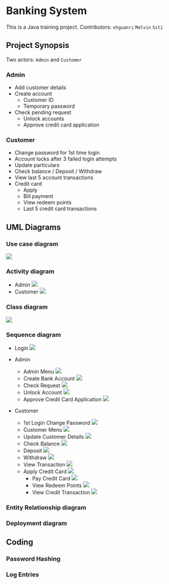 # Banking System

This is a Java training project. 
Contributors: `ohguanri` `Melvin` `Siti`

## Project Synopsis
Two actors: `Admin` and `Customer`
### Admin
- Add customer details
- Create account
    - Customer ID
    - Temporary password
- Check pending request
    - Unlock accounts
    - Approve credit card application

### Customer
- Change password for 1st time login
- Account locks after 3 failed login attempts
- Update particulars
- Check balance / Deposit / Withdraw
- View last 5 account transactions
- Credit card
    - Apply
    - Bill payment
    - View redeem points
    - Last 5 credit card transactions

## UML Diagrams
### Use case diagram
![](https://github.com/Ryanluoxu/BankingSystem/blob/master/picture/Use%20Case%20Diagram.jpg)

### Activity diagram
- Admin
![](/picture/Administrator%20Activity%20Diagram.jpg)
- Customer
![](/picture/Customer%20Activity.jpg)

### Class diagram
![](/picture/Colored%20Class%20Diagram.jpg)

### Sequence diagram
- Login
    ![](https://github.com/Ryanluoxu/BankingSystem/blob/master/picture/Login%20Sequence%20Diagram.jpg)
- Admin
    - Admin Menu
    ![](https://github.com/Ryanluoxu/BankingSystem/blob/master/picture/1.0%20Admin%20Menu.jpg)
    - Create Bank Account
    ![](https://github.com/Ryanluoxu/BankingSystem/blob/master/picture/1.1%20Create%20Bank%20Account.jpg)
    - Check Request
    ![](https://github.com/Ryanluoxu/BankingSystem/blob/master/picture/1.2%20Check%20Request.jpg)
    - Unlock Account
    ![](https://github.com/Ryanluoxu/BankingSystem/blob/master/picture/1.3%20Unlock%20Account.jpg)
    - Approve Credit Card Application
    ![](https://github.com/Ryanluoxu/BankingSystem/blob/master/picture/1.4%20Approve%20Credit%20Card%20Application.jpg)

- Customer
    - 1st Login Change Password
    ![](https://github.com/Ryanluoxu/BankingSystem/blob/master/picture/2.0%201st%20Login%20Change%20Password.jpg)
    - Customer Menu
    ![](https://github.com/Ryanluoxu/BankingSystem/blob/master/picture/2.0%20Customer%20Menu.jpg)
    - Update Customer Details
    ![](https://github.com/Ryanluoxu/BankingSystem/blob/master/picture/2.1%20Update%20Customer%20Details.jpg)
    - Check Balance
    ![](https://github.com/Ryanluoxu/BankingSystem/blob/master/picture/2.2%20Check%20Balance.jpg)
    - Deposit
    ![](https://github.com/Ryanluoxu/BankingSystem/blob/master/picture/2.3%20Deposit.jpg)
    - Withdraw
    ![](https://github.com/Ryanluoxu/BankingSystem/blob/master/picture/2.4%20Withdraw.jpg)
    - View Transaction
    ![](https://github.com/Ryanluoxu/BankingSystem/blob/master/picture/2.5%20View%20transaction.jpg)
    - Apply Credit Card
    ![](https://github.com/Ryanluoxu/BankingSystem/blob/master/picture/2.6%20Apply%20Credit%20Card.jpg)
        - Pay Credit Card
        ![](https://github.com/Ryanluoxu/BankingSystem/blob/master/picture/2.6.1%20Pay%20Credit%20Card%20Bill.jpg)
        - View Redeem Points
        ![](https://github.com/Ryanluoxu/BankingSystem/blob/master/picture/2.6.2%20View%20Redeem%20Points.jpg)
        - View Credit Transaction
        ![](https://github.com/Ryanluoxu/BankingSystem/blob/master/picture/2.6.3%20View%20Credit%20Transaction.jpg)

### Entity Relationship diagram

### Deployment diagram



## Coding

### Password Hashing

### Log Entries

